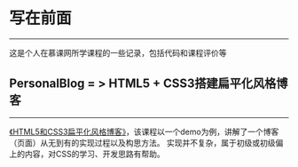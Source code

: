 # 写在前面
---
这是个人在慕课网所学课程的一些记录，包括代码和课程评价等
## PersonalBlog = > HTML5 + CSS3搭建扁平化风格博客
---
[《HTML5和CSS3扁平化风格博客》](http://www.imooc.com/learn/445)，该课程以一个demo为例，讲解了一个博客（页面）从无到有的实现过程以及构思方法。
实现并不复杂，属于初级或初级偏上的内容，对CSS的学习、开发思路有帮助。
